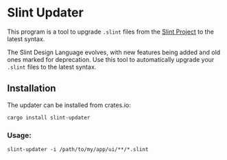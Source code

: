<!-- Copyright © SixtyFPS GmbH <info@slint.dev> ; SPDX-License-Identifier: GPL-3.0-only OR LicenseRef-Slint-Royalty-free-2.0 OR LicenseRef-Slint-Software-3.0 -->

# Slint Updater

This program is a tool to upgrade `.slint` files from the [Slint Project](https://slint.dev) to the latest syntax.

The Slint Design Language evolves, with new features being added and old ones marked for deprecation. Use this tool to
automatically upgrade your `.slint` files to the latest syntax.

## Installation

The updater can be installed from crates.io:

```bash
cargo install slint-updater
```

### Usage:

```
slint-updater -i /path/to/my/app/ui/**/*.slint
```

